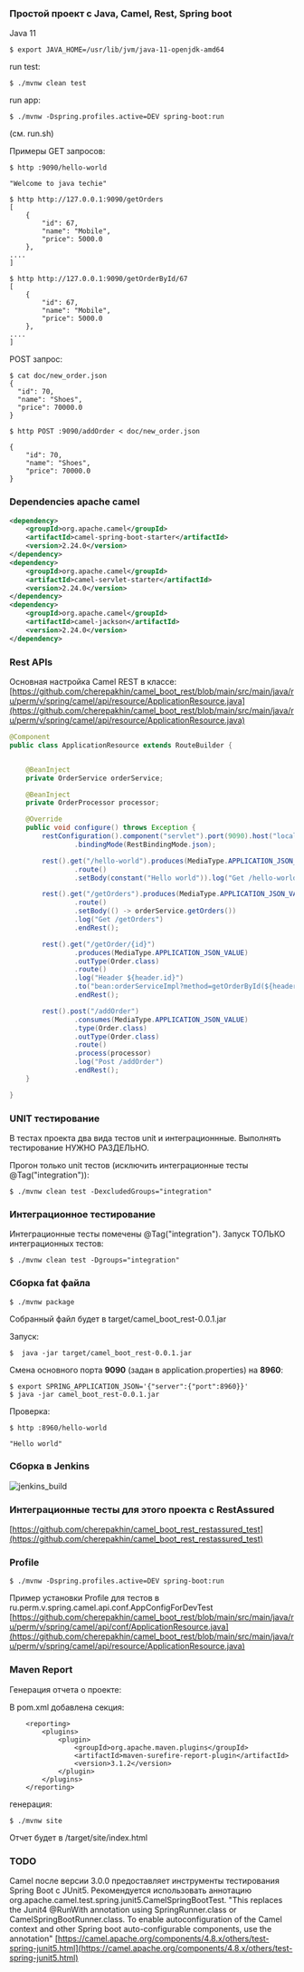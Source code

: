 ### Простой проект с Java, Camel, Rest, Spring boot

Java 11

````shell
$ export JAVA_HOME=/usr/lib/jvm/java-11-openjdk-amd64
````

run test:

````shell
$ ./mvnw clean test
````

run app:

````shell
$ ./mvnw -Dspring.profiles.active=DEV spring-boot:run
````
(см. run.sh)

Примеры GET запросов:

````shell
$ http :9090/hello-world

"Welcome to java techie"
````

````shell
$ http http://127.0.0.1:9090/getOrders
[
    {
        "id": 67,
        "name": "Mobile",
        "price": 5000.0
    },
....
]
````

````shell
$ http http://127.0.0.1:9090/getOrderById/67
[
    {
        "id": 67,
        "name": "Mobile",
        "price": 5000.0
    },
....
]
````



POST запрос:

````shell
$ cat doc/new_order.json 
{
  "id": 70,
  "name": "Shoes",
  "price": 70000.0
}

$ http POST :9090/addOrder < doc/new_order.json

{
    "id": 70,
    "name": "Shoes",
    "price": 70000.0
}

````

### Dependencies apache camel

````xml
<dependency>
    <groupId>org.apache.camel</groupId>
    <artifactId>camel-spring-boot-starter</artifactId>
    <version>2.24.0</version>
</dependency>
<dependency>
    <groupId>org.apache.camel</groupId>
    <artifactId>camel-servlet-starter</artifactId>
    <version>2.24.0</version>
</dependency>
<dependency>
    <groupId>org.apache.camel</groupId>
    <artifactId>camel-jackson</artifactId>
    <version>2.24.0</version>
</dependency>
````

###  Rest APIs

Основная настройка Camel REST в классе: 
[https://github.com/cherepakhin/camel_boot_rest/blob/main/src/main/java/ru/perm/v/spring/camel/api/resource/ApplicationResource.java](https://github.com/cherepakhin/camel_boot_rest/blob/main/src/main/java/ru/perm/v/spring/camel/api/resource/ApplicationResource.java)

````java
@Component
public class ApplicationResource extends RouteBuilder {


    @BeanInject
    private OrderService orderService;

    @BeanInject
    private OrderProcessor processor;

    @Override
    public void configure() throws Exception {
        restConfiguration().component("servlet").port(9090).host("localhost")
                .bindingMode(RestBindingMode.json);

        rest().get("/hello-world").produces(MediaType.APPLICATION_JSON_VALUE)
                .route()
                .setBody(constant("Hello world")).log("Get /hello-world").endRest();

        rest().get("/getOrders").produces(MediaType.APPLICATION_JSON_VALUE)
                .route()
                .setBody(() -> orderService.getOrders())
                .log("Get /getOrders")
                .endRest();

        rest().get("/getOrder/{id}")
                .produces(MediaType.APPLICATION_JSON_VALUE)
                .outType(Order.class)
                .route()
                .log("Header ${header.id}")
                .to("bean:orderServiceImpl?method=getOrderById(${header.id})")
                .endRest();

        rest().post("/addOrder")
                .consumes(MediaType.APPLICATION_JSON_VALUE)
                .type(Order.class)
                .outType(Order.class)
                .route()
                .process(processor)
                .log("Post /addOrder")
                .endRest();
    }

}

````

### UNIT тестирование

В тестах проекта два вида тестов unit и интеграционнные. Выполнять тестирование НУЖНО РАЗДЕЛЬНО.   

Прогон только unit тестов (исключить интеграционные тесты @Tag("integration")):

````shell
$ ./mvnw clean test -DexcludedGroups="integration"
````

### Интеграционное тестирование

Интеграционные тесты помечены @Tag("integration"). Запуск ТОЛЬКО интеграционных тестов:

````shell
$ ./mvnw clean test -Dgroups="integration"
````

### Сборка fat файла

````shell
$ ./mvnw package
````

Собранный файл будет в target/camel_boot_rest-0.0.1.jar

Запуск:

````shell
$  java -jar target/camel_boot_rest-0.0.1.jar
````

Смена основного порта __9090__ (задан в application.properties) на __8960__:

````shell
$ export SPRING_APPLICATION_JSON='{"server":{"port":8960}}'
$ java -jar camel_boot_rest-0.0.1.jar
````

Проверка:

````shell
$ http :8960/hello-world

"Hello world"

````

### Сборка в Jenkins

![jenkins_build](doc/jenkins_build.png)

### Интеграционные тесты для этого проекта с RestAssured

[https://github.com/cherepakhin/camel_boot_rest_restassured_test](https://github.com/cherepakhin/camel_boot_rest_restassured_test)

###  Profile

````shell
$ ./mvnw -Dspring.profiles.active=DEV spring-boot:run
````

Пример установки Profile для тестов в ru.perm.v.spring.camel.api.conf.AppConfigForDevTest
[https://github.com/cherepakhin/camel_boot_rest/blob/main/src/main/java/ru/perm/v/spring/camel/api/conf/ApplicationResource.java](https://github.com/cherepakhin/camel_boot_rest/blob/main/src/main/java/ru/perm/v/spring/camel/api/resource/ApplicationResource.java)

### Maven Report

Генерация отчета о проекте:

В pom.xml добавлена секция:

````shell
	<reporting>
		<plugins>
			<plugin>
				<groupId>org.apache.maven.plugins</groupId>
				<artifactId>maven-surefire-report-plugin</artifactId>
				<version>3.1.2</version>
			</plugin>
		</plugins>
	</reporting>
````

генерация:

````shell
$ ./mvnw site
````

Отчет будет в /target/site/index.html

### TODO

Camel после версии 3.0.0 предоставляет инструменты тестирования Spring Boot с JUnit5. Рекомендуется использовать аннотацию org.apache.camel.test.spring.junit5.CamelSpringBootTest. "This replaces the Junit4 @RunWith annotation using SpringRunner.class or CamelSpringBootRunner.class. To enable autoconfiguration of the Camel context and other Spring boot auto-configurable components, use the annotation"
[https://camel.apache.org/components/4.8.x/others/test-spring-junit5.html](https://camel.apache.org/components/4.8.x/others/test-spring-junit5.html)